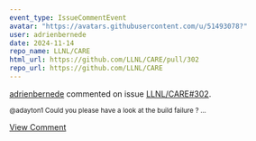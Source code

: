 ```yaml
---
event_type: IssueCommentEvent
avatar: "https://avatars.githubusercontent.com/u/51493078?"
user: adrienbernede
date: 2024-11-14
repo_name: LLNL/CARE
html_url: https://github.com/LLNL/CARE/pull/302
repo_url: https://github.com/LLNL/CARE
---
```


<a href='https://github.com/adrienbernede' target='_blank'>adrienbernede</a> commented on issue <a href='https://github.com/LLNL/CARE/pull/302' target='_blank'>LLNL/CARE#302</a>.

<small>@adayton1 Could you please have a look at the build failure ?...</small>

<a href='https://github.com/LLNL/CARE/pull/302' target='_blank'>View Comment</a>